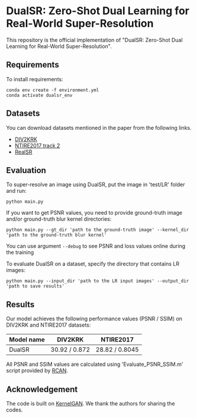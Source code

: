 # DualSR: Zero-Shot Dual Learning for Real-World Super-Resolution

This repository is the official implementation of "DualSR: Zero-Shot Dual Learning for Real-World Super-Resolution".

## Requirements

To install requirements:

```setup
conda env create -f environment.yml
conda activate dualsr_env
```

## Datasets

You can download datasets mentioned in the paper from the following links.
- [DIV2KRK](http://www.wisdom.weizmann.ac.il/~vision/kernelgan/DIV2KRK_public.zip)
- [NTIRE2017 track 2](https://data.vision.ee.ethz.ch/cvl/DIV2K/DIV2K_valid_LR_unknown_X2.zip)
- [RealSR](https://github.com/csjcai/RealSR)

## Evaluation

To super-resolve an image using DualSR, put the image in 'test/LR' folder and run:
```eval
python main.py
```

If you want to get PSNR values, you need to provide ground-truth image and/or ground-truth blur kernel directories:
```eval-gt
python main.py --gt_dir 'path to the ground-truth image' --kernel_dir 'path to the ground-truth blur kernel'
```
You can use argument ```--debug``` to see PSNR and loss values online during the training

To evaluate DualSR on a dataset, specify the directory that contains LR images:
```eval-dataset
python main.py --input_dir 'path to the LR input images' --output_dir 'path to save results'
```

## Results

Our model achieves the following performance values (PSNR / SSIM) on DIV2KRK and NTIRE2017 datasets:

| Model name         | DIV2KRK         | NTIRE2017        |
| ------------------ |---------------- | ---------------- |
| DualSR             |  30.92 / 0.872  |  28.82 / 0.8045  |

All PSNR and SSIM values are calculated using 'Evaluate_PSNR_SSIM.m' script provided by [RCAN](https://github.com/yulunzhang/RCAN).
## Acknowledgement

The code is built on [KernelGAN](https://github.com/sefibk/KernelGAN). We thank the authors  for sharing the codes.
